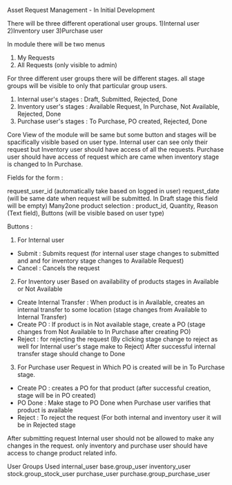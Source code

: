 Asset Request Management - In Initial Development

There will be three different operational user groups.
1)Internal user
2)Inventory  user
3)Purchase user 

In module there will be two menus
1) My Requests
2) All Requests (only visible to admin)

For three different user groups there will be different stages.
all stage groups will be visible to only that particular group users.

1) Internal user's stages : Draft, Submitted, Rejected, Done
2) Inventory user's stages : Available Request, In Purchase, Not Available, Rejected, Done
3) Purchase user's stages : To Purchase, PO created, Rejected, Done

Core View of the module will be same but some button and stages will be spacifically visible based on user type. 
Internal user can see only their request but Inventory user should have access of all the requests. Purchase user should have access of request which are came when 
inventory stage is changed to In Purchase.


Fields for the form :

request_user_id (automatically take based on logged in user)
request_date (will be same date when request will be submitted. In Draft stage this field will be empty)
Many2one product selection : product_id, Quantity, Reason (Text field), Buttons (will be visible based on user type)


Buttons :

1) For Internal user
- Submit : Submits request (for internal user stage changes to submitted and and for inventory stage changes to Available Request)
- Cancel : Cancels the request


2) For Inventory user
   Based on availability of products stages in Available or Not Available
 - Create Internal Transfer : When product is in Available, creates an internal transfer to some location (stage changes from Available to Internal Transfer)
 - Create PO : If product is in Not available stage,  create a PO (stage changes from Not Available to In Purchase after creating PO)
 - Reject : for rejecting the request (By clicking stage change to reject as well for Internal user's stage make to Reject)
After successful internal transfer stage should change to Done


3) For Purchase user
  Request in Which PO is created will be in To Purchase stage.
- Create PO : creates a PO for that product (after successful creation, stage will be in PO created)
- PO Done : Make stage to PO Done when Purchase user varifies that product is available
- Reject : To reject the request (For both internal and inventory user it will be in Rejected stage


After submitting request Internal user should not be allowed to make any changes in the request. only inventory and purchase user should have access to change product related info.

User Groups Used
internal_user    base.group_user
inventory_user       stock.group_stock_user
purchase_user     purchase.group_purchase_user

